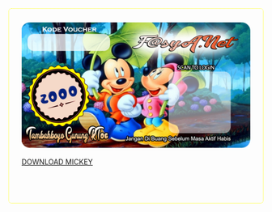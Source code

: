 <div class="text-center" id="login" style="padding:25px; border: 1px dotted yellow; border-radius: 6px" >
<img src="https://raw.githubusercontent.com/ukhaiz/voucher/master/miky.png"/>

<a href="https://raw.githubusercontent.com/ukhaiz/voucher/master/miky.txt">DOWNLOAD MICKEY</a>
<br>
<br>
<br></p>

